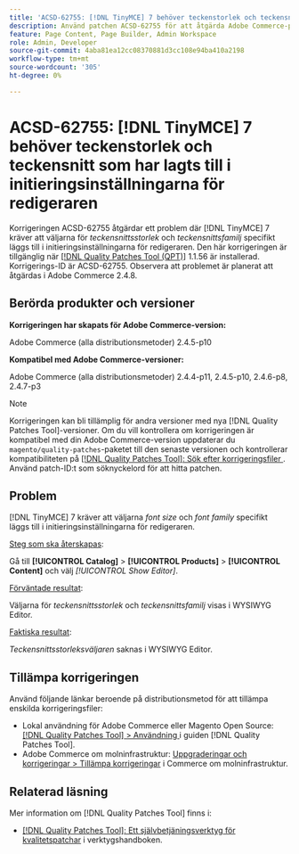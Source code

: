 ```yaml
---
title: 'ACSD-62755: [!DNL TinyMCE] 7 behöver teckenstorlek och teckensnitt som har lagts till i initieringsinställningarna för redigeraren'
description: Använd patchen ACSD-62755 för att åtgärda Adobe Commerce-problemet där  [!DNL TinyMCE]  7 kräver att *teckensnittsstorlek* och *teckensnittsfamilj* specifikt läggs till i initieringsinställningarna för redigeraren.
feature: Page Content, Page Builder, Admin Workspace
role: Admin, Developer
source-git-commit: 4aba81ea12cc08370881d3cc108e94ba410a2198
workflow-type: tm+mt
source-wordcount: '305'
ht-degree: 0%

---
```


# ACSD-62755: [!DNL TinyMCE] 7 behöver teckenstorlek och teckensnitt som har lagts till i initieringsinställningarna för redigeraren

Korrigeringen ACSD-62755 åtgärdar ett problem där [!DNL TinyMCE] 7 kräver att väljarna för *teckensnittsstorlek* och *teckensnittsfamilj* specifikt läggs till i initieringsinställningarna för redigeraren. Den här korrigeringen är tillgänglig när [[!DNL Quality Patches Tool (QPT)]](/help/tools/quality-patches-tool/quality-patches-tool-to-self-serve-quality-patches.md) 1.1.56 är installerad. Korrigerings-ID är ACSD-62755. Observera att problemet är planerat att åtgärdas i Adobe Commerce 2.4.8.

## Berörda produkter och versioner

**Korrigeringen har skapats för Adobe Commerce-version:**

Adobe Commerce (alla distributionsmetoder) 2.4.5-p10

**Kompatibel med Adobe Commerce-versioner:**

Adobe Commerce (alla distributionsmetoder) 2.4.4-p11, 2.4.5-p10, 2.4.6-p8, 2.4.7-p3

>[!NOTE]
>
>Korrigeringen kan bli tillämplig för andra versioner med nya [!DNL Quality Patches Tool]-versioner. Om du vill kontrollera om korrigeringen är kompatibel med din Adobe Commerce-version uppdaterar du `magento/quality-patches`-paketet till den senaste versionen och kontrollerar kompatibiliteten på [[!DNL Quality Patches Tool]: Sök efter korrigeringsfiler ](https://experienceleague.adobe.com/tools/commerce-quality-patches/index.html?lang=sv-SE). Använd patch-ID:t som söknyckelord för att hitta patchen.

## Problem

[!DNL TinyMCE] 7 kräver att väljarna *font size* och *font family* specifikt läggs till i initieringsinställningarna för redigeraren.

<u>Steg som ska återskapas</u>:

Gå till **[!UICONTROL Catalog]** > **[!UICONTROL Products]** > **[!UICONTROL Content]** och välj *[!UICONTROL Show Editor]*.

<u>Förväntade resultat</u>:

Väljarna för *teckensnittsstorlek* och *teckensnittsfamilj* visas i WYSIWYG Editor.

<u>Faktiska resultat</u>:

*Teckensnittsstorleksväljaren* saknas i WYSIWYG Editor.

## Tillämpa korrigeringen

Använd följande länkar beroende på distributionsmetod för att tillämpa enskilda korrigeringsfiler:

* Lokal användning för Adobe Commerce eller Magento Open Source: [[!DNL Quality Patches Tool] > Användning ](/help/tools/quality-patches-tool/usage.md) i guiden [!DNL Quality Patches Tool].
* Adobe Commerce om molninfrastruktur: [Uppgraderingar och korrigeringar > Tillämpa korrigeringar](https://experienceleague.adobe.com/docs/commerce-cloud-service/user-guide/develop/upgrade/apply-patches.html?lang=sv-SE) i Commerce om molninfrastruktur.

## Relaterad läsning

Mer information om [!DNL Quality Patches Tool] finns i:

* [[!DNL Quality Patches Tool]: Ett självbetjäningsverktyg för kvalitetspatchar](/help/tools/quality-patches-tool/quality-patches-tool-to-self-serve-quality-patches.md) i verktygshandboken.
